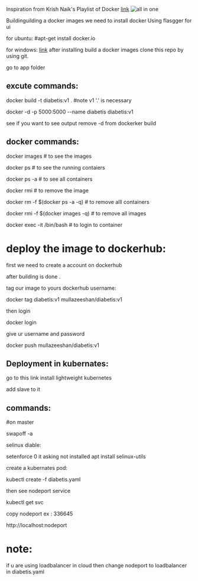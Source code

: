 Inspiration from Krish Naik's Playlist of Docker [link](https://www.youtube.com/playlist?list=PLZoTAELRMXVNKtpy0U_Mx9N26w8n0hIbs)
![all in one](https://user-images.githubusercontent.com/29397302/84295391-25f54180-ab68-11ea-8109-da69d3964d24.png)


Buildinguilding a docker images we need to install docker 
Using flasgger for ui 

for ubuntu: #apt-get install docker.io

for windows: [link](https://download.docker.com/win/stable/Docker%20Desktop%20Installer.exe)
after installing build a docker images
clone this repo by using git.


go to app folder

## excute commands:

docker build -t diabetis:v1 .  #note v1 '.' is necessary

docker -d -p 5000:5000 --name diabetis diabetis:v1

see if you want to see output remove -d from dockerker build 


## docker commands:

docker images   # to see the images

docker ps       # to see the running contaiers

docker ps -a    # to see all containers

docker rmi <imagename or id>   # to remove the image
  
docker rm -f $(docker ps -a -q)   # to remove alll containers

docker rmi -f $(docker images -q) # to remove all images

docker exec -it <containerid or contiainer name> /bin/bash      # to login to container
  
  
# deploy the image to dockerhub:

first we need to create a account on dockerhub

after building is done .

tag our image to yours dockerhub username:

docker tag diabetis:v1 mullazeeshan/diabetis:v1

then login

docker login

give ur username and password

docker push mullazeeshan/diabetis:v1 

## Deployment in kubernates:

go to this link install lightweight kubernetes

add slave to it

## commands:

#on master

swapoff -a

selinux diable:   

setenforce 0
it asking not installed 
apt install selinux-utils


create a kubernates pod:

kubectl create -f diabetis.yaml

then see nodeport service

kubectl get svc

copy nodeport ex : 336645

http://localhost:nodeport


note:
===
if u are using loadbalancer in cloud then change nodeport to loadbalancer in diabetis.yaml


